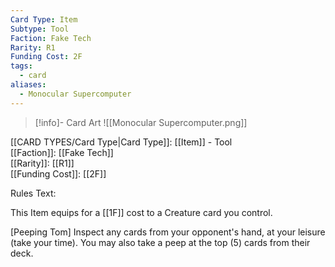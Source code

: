 ```yaml
---
Card Type: Item
Subtype: Tool
Faction: Fake Tech
Rarity: R1
Funding Cost: 2F
tags:
  - card
aliases:
  - Monocular Supercomputer
---
```

> [!info]- Card Art
> ![[Monocular Supercomputer.png]]

[[CARD TYPES/Card Type|Card Type]]: [[Item]] - Tool  
[[Faction]]: [[Fake Tech]]  
[[Rarity]]: [[R1]]  
[[Funding Cost]]: [[2F]]  

Rules Text:  

This Item equips for a [[1F]] cost to a Creature card you control.  

[Peeping Tom] Inspect any cards from your opponent's hand, at your leisure (take your time). You may also take a peep at the top (5) cards from their deck.  